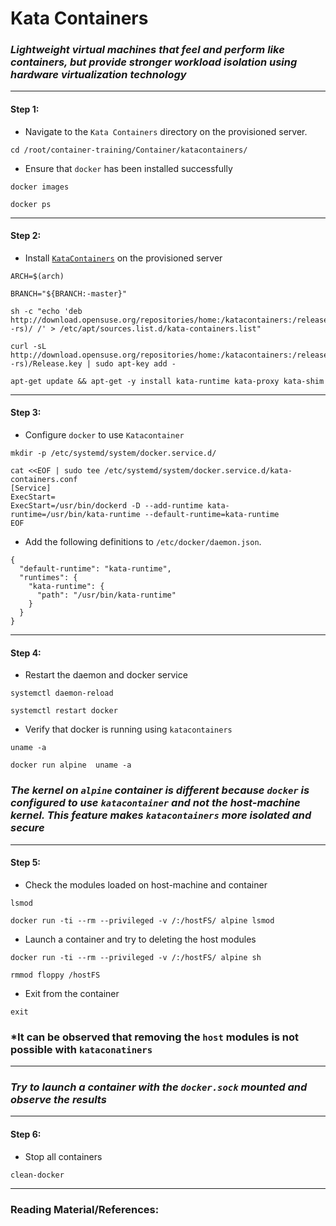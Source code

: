 # **Kata Containers**

### *Lightweight virtual machines that feel and perform like containers, but provide stronger workload isolation using hardware virtualization technology*

-------

#### Step 1:

* Navigate to the `Kata Containers` directory on the provisioned server.

```
cd /root/container-training/Container/katacontainers/
```

* Ensure that `docker` has been installed successfully

```commandline
docker images

docker ps
```

-------

#### Step 2:

* Install [`KataContainers`](https://katacontainers.io/) on the provisioned server

```commandline
ARCH=$(arch)

BRANCH="${BRANCH:-master}"

sh -c "echo 'deb http://download.opensuse.org/repositories/home:/katacontainers:/releases:/${ARCH}:/${BRANCH}/xUbuntu_$(lsb_release -rs)/ /' > /etc/apt/sources.list.d/kata-containers.list"

curl -sL  http://download.opensuse.org/repositories/home:/katacontainers:/releases:/${ARCH}:/${BRANCH}/xUbuntu_$(lsb_release -rs)/Release.key | sudo apt-key add -

apt-get update && apt-get -y install kata-runtime kata-proxy kata-shim
```

-------

#### Step 3:

* Configure `docker` to use `Katacontainer`

```commandline
mkdir -p /etc/systemd/system/docker.service.d/

cat <<EOF | sudo tee /etc/systemd/system/docker.service.d/kata-containers.conf
[Service]
ExecStart=
ExecStart=/usr/bin/dockerd -D --add-runtime kata-runtime=/usr/bin/kata-runtime --default-runtime=kata-runtime
EOF
```

* Add the following definitions to `/etc/docker/daemon.json`.

```commandline
{
  "default-runtime": "kata-runtime",
  "runtimes": {
    "kata-runtime": {
      "path": "/usr/bin/kata-runtime"
    }
  }
}
```

-------

#### Step 4:

* Restart the daemon and docker service

```commandline
systemctl daemon-reload

systemctl restart docker
```

* Verify that docker is running using `katacontainers`

```commandline
uname -a

docker run alpine  uname -a
```

### *The kernel on `alpine` container is different because `docker` is configured to use `katacontainer` and not the host-machine kernel. This feature makes `katacontainers` more isolated and secure*

-------

#### Step 5:

* Check the modules loaded on host-machine and container

```commandline
lsmod

docker run -ti --rm --privileged -v /:/hostFS/ alpine lsmod
```

* Launch a container and try to deleting the host modules

```commandline
docker run -ti --rm --privileged -v /:/hostFS/ alpine sh

rmmod floppy /hostFS
```

* Exit from the container

```commandline
exit
```

### *It can be observed that removing the `host` modules is not possible with `kataconatiners`

-------

### *Try to launch a container with the `docker.sock` mounted and observe the results*

-------

#### Step 6:

* Stop all containers

```commandline
clean-docker
```

---------

### Reading Material/References:

